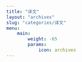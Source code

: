 ```yaml
---
title: "译文"
layout: "archives"
slug: "categories/译文"
menu:
    main:
        weight: -65
        params:
            icon: archives
---
```

